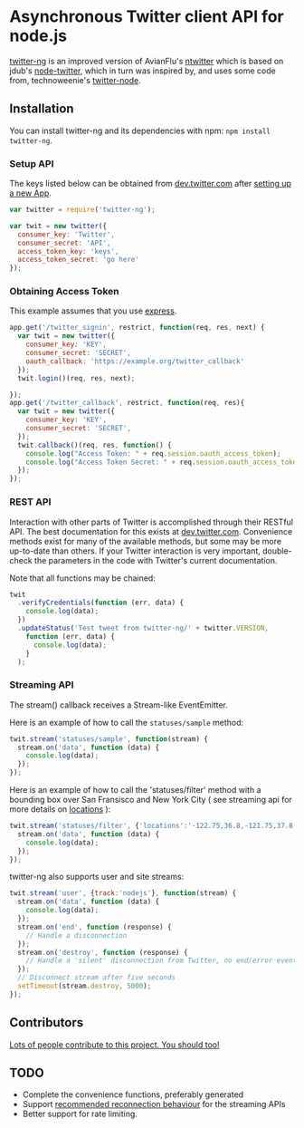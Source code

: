 Asynchronous Twitter client API for node.js
===========================================

[twitter-ng](http://github.com/Isolus/twitter-ng) is an improved version of AvianFlu's [ntwitter](http://github.com/AvianFlu/ntwitter) which is based on jdub's [node-twitter](http://github.com/jdub/node-twitter), which in turn was inspired by, and uses some code from, technoweenie's [twitter-node](http://github.com/technoweenie/twitter-node).


## Installation

You can install twitter-ng and its dependencies with npm: `npm install twitter-ng`.


### Setup API 

The keys listed below can be obtained from [dev.twitter.com](http://dev.twitter.com) after [setting up a new App](https://dev.twitter.com/apps/new).

``` javascript
var twitter = require('twitter-ng');

var twit = new twitter({
  consumer_key: 'Twitter',
  consumer_secret: 'API',
  access_token_key: 'keys',
  access_token_secret: 'go here'
});
```


### Obtaining Access Token

This example assumes that you use [express](http://expressjs.com/).

``` javascript
app.get('/twitter_signin', restrict, function(req, res, next) {
  var twit = new twitter({
    consumer_key: 'KEY',
    consumer_secret: 'SECRET',
    oauth_callback: 'https://example.org/twitter_callback'
  });
  twit.login()(req, res, next);

});
app.get('/twitter_callback', restrict, function(req, res){
  var twit = new twitter({
    consumer_key: 'KEY',
    consumer_secret: 'SECRET',
  });
  twit.callback()(req, res, function() {
    console.log("Access Token: " + req.session.oauth_access_token);
    console.log("Access Token Secret: " + req.session.oauth_access_token_secret);
  });
});
```

### REST API 

Interaction with other parts of Twitter is accomplished through their RESTful API.
The best documentation for this exists at [dev.twitter.com](http://dev.twitter.com).  Convenience methods exist
for many of the available methods, but some may be more up-to-date than others.
If your Twitter interaction is very important, double-check the parameters in the code with 
Twitter's current documentation.

Note that all functions may be chained:

``` javascript
twit
  .verifyCredentials(function (err, data) {
    console.log(data);
  })
  .updateStatus('Test tweet from twitter-ng/' + twitter.VERSION,
    function (err, data) {
      console.log(data);
    }
  );
```

### Streaming API 

The stream() callback receives a Stream-like EventEmitter.

Here is an example of how to call the `statuses/sample` method:

``` javascript
twit.stream('statuses/sample', function(stream) {
  stream.on('data', function (data) {
    console.log(data);
  });
});
```
        
Here is an example of how to call the 'statuses/filter' method with a bounding box over San Fransisco and New York City ( see streaming api for more details on [locations](https://dev.twitter.com/docs/streaming-api/methods#locations) ):

``` javascript
twit.stream('statuses/filter', {'locations':'-122.75,36.8,-121.75,37.8,-74,40,-73,41'}, function(stream) {
  stream.on('data', function (data) {
    console.log(data);
  });
});
```

twitter-ng also supports user and site streams:

``` javascript
twit.stream('user', {track:'nodejs'}, function(stream) {
  stream.on('data', function (data) {
    console.log(data);
  });
  stream.on('end', function (response) {
    // Handle a disconnection
  });
  stream.on('destroy', function (response) {
    // Handle a 'silent' disconnection from Twitter, no end/error event fired
  });
  // Disconnect stream after five seconds
  setTimeout(stream.destroy, 5000);
});
```

## Contributors

[Lots of people contribute to this project. You should too!](https://github.com/Isolus/twitter-ng/contributors)

## TODO

- Complete the convenience functions, preferably generated
- Support [recommended reconnection behaviour](https://dev.twitter.com/docs/streaming-apis/connecting#Best_practices) for the streaming APIs
- Better support for rate limiting.

